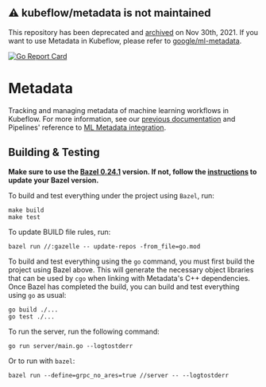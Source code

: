 ## :warning: **kubeflow/metadata is not maintained**

This repository has been deprecated and [archived](https://github.com/kubeflow/community/issues/479) on Nov 30th, 2021. If you want to use Metadata in Kubeflow, please refer to [google/ml-metadata](https://github.com/google/ml-metadata). 


[![Go Report Card](https://goreportcard.com/badge/github.com/kubeflow/metadata)](https://goreportcard.com/report/github.com/kubeflow/metadata)

# Metadata
Tracking and managing metadata of machine learning workflows in Kubeflow. For more information, see our [previous documentation](https://v1-2-branch.kubeflow.org/docs/components/metadata/) and Pipelines' reference to [ML Metadata integration](https://www.kubeflow.org/docs/components/pipelines/concepts/metadata/).

## Building & Testing
**Make sure to use the [Bazel 0.24.1](https://github.com/bazelbuild/bazel/releases/tag/0.24.1) version. If not,
follow the [instructions](https://docs.bazel.build/versions/master/install-ubuntu.html#step-3-run-the-installer) to
update your Bazel version.**

To build and test everything under the project using `Bazel`, run:
```
make build
make test
```

To update BUILD file rules, run:
```
bazel run //:gazelle -- update-repos -from_file=go.mod
```

To build and test everything using the `go` command, you must first build the
project using Bazel above. This will generate the necessary object libraries
that can be used by `cgo` when linking with Metadata's C++ dependencies. Once
Bazel has completed the build, you can build and test everything using `go`
as usual:
```
go build ./...
go test ./...
```

To run the server, run the following command:
```
go run server/main.go --logtostderr
```

Or to run with `bazel`:
```
bazel run --define=grpc_no_ares=true //server -- --logtostderr
```
